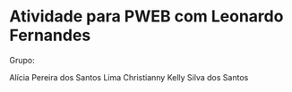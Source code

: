 # Atividade para PWEB com Leonardo Fernandes

Grupo:

Alícia Pereira dos Santos Lima
Christianny Kelly Silva dos Santos
